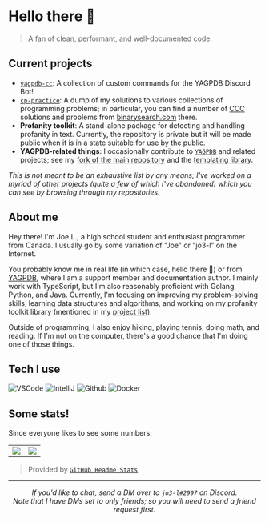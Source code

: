 # Hello there 👋

> A fan of clean, performant, and well-documented code.

## Current projects

- [`yagpdb-cc`](https://github.com/yagpdb-cc/yagpdb-cc): A collection of custom commands for the YAGPDB Discord Bot!
- [`cp-practice`](https://github.com/jo3-l/cp-practice): A dump of my solutions to various collections of programming problems; in particular, you can find a number of [CCC](https://cemc.uwaterloo.ca/contests/computing.html) solutions and problems from [binarysearch.com](https://binarysearch.com) there.
- **Profanity toolkit**: A stand-alone package for detecting and handling profanity in text. Currently, the repository is private but it will be made public when it is in a state suitable for use by the public.
- **YAGPDB-related things**: I occasionally contribute to [`YAGPDB`](https://github.com/jonas747/yagpdb) and related projects; see my [fork of the main repository](https://github.com/jo3-l/yagpdb) and the [templating library](https://github.com/jo3-l/template).

_This is not meant to be an exhaustive list by any means; I've worked on a myriad of other projects (quite a few of which I've abandoned) which you can see by browsing through my repositories._

## About me

Hey there! I'm Joe L., a high school student and enthusiast programmer from Canada. I usually go by some variation of "Joe" or "jo3-l" on the Internet.

You probably know me in real life (in which case, hello there 👀) or from [YAGPDB](https://yagpdb.xyz), where I am a support member and documentation author. I mainly work with TypeScript, but I'm also reasonably proficient with Golang, Python, and Java. Currently, I'm focusing on improving my problem-solving skills, learning data structures and algorithms, and working on my profanity toolkit library (mentioned in my [project list](#current-projects)).

Outside of programming, I also enjoy hiking, playing tennis, doing math, and reading. If I'm not on the computer, there's a good chance that I'm doing one of those things.

## Tech I use

![VSCode](https://img.shields.io/static/v1?label=VSCode&message=1.58.3&style=for-the-badge&color=1FC0A7&logo=visual-studio-code)
![IntelliJ](https://img.shields.io/static/v1?label=IntelliJ&message=2020.3.2&style=for-the-badge&color=000000&logo=intellij-idea)
![Github](https://img.shields.io/static/v1?label=GitHub&message=jo3-l&color=181717&style=for-the-badge&logo=github)
![Docker](https://img.shields.io/static/v1?label=Docker&message=🐳&color=4285F4&style=for-the-badge&logo=docker)

## Some stats!

Since everyone likes to see some numbers:

<table>
  <tr>
    <td align="center" style="padding=0;width=50%;">
      <img align="center" style="padding=0;" src="https://github-readme-stats.vercel.app/api/?username=jo3-l&show_icons=true&title_color=4F8CC9&text_color=9f9f9f&bg_color=00000000&hide_border=true&icon_color=4F8CC9&hide_title=true&count_private=true" />
    </td>
    <td align="center" style="padding=0;width=50%;">
      <img align="center" style="padding=0;" src="https://github-readme-stats.quantumlytangled.vercel.app/api/top-langs/?username=jo3-l&layout=compact&show_icons=true&title_color=4F8CC9&text_color=9f9f9f&bg_color=00000000&hide_border=true&icon_color=00000000&count_private=true&hide=lua" />
    </td>
  </tr>
</table>

> Provided by [`GitHub Readme Stats`](https://github.com/anuraghazra/github-readme-stats)

---

<div align="center">
	<i>
    If you'd like to chat, send a DM over to <code>jo3-l#2997</code> on Discord.<br>
    Note that I have DMs set to only friends; so you will need to send a friend request first.
  </i>
</div>
